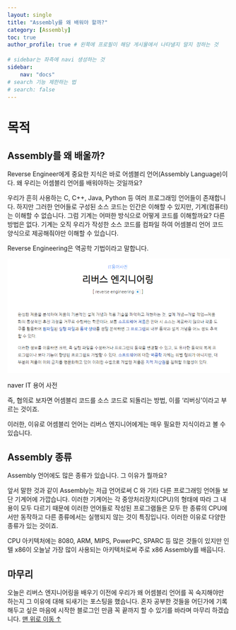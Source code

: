 ```yaml
---
layout: single
title: "Assembly를 왜 배워야 할까?"
category: [Assembly]
toc: true
author_profile: true # 왼쪽에 프로필이 해당 게시물에서 나타낼지 말지 정하는 것

# sidebar는 좌측에 navi 생성하는 것
sidebar:
    nav: "docs"
# search 기능 제한하는 법
# search: false
---
```


# 목적

## Assembly를 왜 배울까?

 Reverse Engineer에게 중요한 지식은 바로 어셈블리 언어(Assembly Language)이다. 왜 우리는 어셈블리 언어를 배워야하는 것일까요? 

 우리가 흔히 사용하는 C, C++, Java, Python 등 여러 프로그래밍 언어들이 존재합니다. 하지만 그러한 언어들로 구성된 소스 코드는 인간은 이해할 수 있지만, 기계(컴퓨터)는 이해할 수 없습니다. 그럼 기계는 어떠한 방식으로 어떻게 코드를 이해할까요? 다른 방법은 없다. 기계는 오직 우리가 작성한 소스 코드를 컴파일 하여 어셈블리 언어 코드 양식으로 제공해줘야만 이해할 수 있습니다. 

 Reverse Engineering은 역공학 기법이라고 말합니다. 

![naver IT 용어 사전](/images/2022-01-06-Assembly-purpose/ReverseEngineering.png)

naver IT 용어 사전

즉, 협의로 보자면 어셈블리 코드를 소스 코드로 되돌리는 방법, 이를 ‘리버싱’이라고 부르는 것이죠. 

이러한, 이유로 어셈블리 언어는 리버스 엔지니어에게는 매우 필요한 지식이라고 볼 수 있습니다. 

## Assembly 종류

 Assembly 언어에도 많은 종류가 있습니다. 그 이유가 뭘까요?

 앞서 말한 것과 같이 Assembly는 저급 언어로써 C 와 기타 다른 프로그래밍 언어들 보단 기계어에 가깝습니다. 이러한 기계어는 각 중앙처리장치(CPU)의 형태에 따라 그 내용이 모두 다르기 때문에 이러한 언어들로 작성된 프로그램들은 모두 한 종류의 CPU에서만 동작하고 다른 종류에서는 실행되지 않는 것이 특징입니다. 이러한 이유로 다양한 종류가 있는 것이죠.

 CPU 아키텍처에는 8080, ARM, MIPS, PowerPC, SPARC 등 많은 것들이 있지만 인텔 x86이 오늘날 가장 많이 사용되는 아키텍처로써 주로 x86 Assembly를 배웁니다.

## 마무리

 오늘은 리버스 엔지니어링을 배우기 이전에 우리가 왜 어셈블리 언어를 꼭 숙지해야만 하는지 그 이유에 대해 되새기는 포스팅을 했습니다. 혼자 공부한 것들을 어딘가에 기록해두고 싶은 마음에 시작한 블로그인 만큼 꼭 끝까지 할 수 있기를 바라며 마무리 하겠습니다.
 <a href="#page-title" class="back-to-top">맨 위로 이동 &uarr;</a>